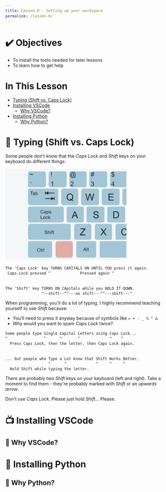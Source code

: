 ```yaml
---
title: Lesson 0 - Setting up your workspace
permalink: /lesson-0/
---
```


# ✔️  Objectives
- To install the tools needed for later lessons
- To learn how to get help

# In This Lesson
- [Typing (Shift vs. Caps Lock)](#-typing-shift-vs-caps-lock)
- [Installing VSCode](#-installing-vscode)
  - [Why VSCode?](#-why-vscode)
- [Installing Python](#-installing-python)
  - [Why Python?](#-why-python)

# 🔼 Typing (Shift vs. Caps Lock)

Some people don't know that the *Caps Lock* and *Shift* keys on your keyboard do different things:

![Keyboard](caps-lock.png)
```
The 'Caps Lock' key TURNS CAPITALS ON UNTIL YOU press it again.
 Caps-Lock pressed ^             Pressed again ^


The 'Shift' key TURNS ON CApitals while you HOLD IT DOWN.
                ^--shift--^^---no shift---^^---shift---^
```

When programming, you'll do a lot of typing.
I highly recommend teaching yourself to use *Shift* because:
- You'll need to press it anyway because of symbols like `= + - _ % ^ &`
- Why would you want to spam *Caps Lock* twice?
```
Some people type Single Capital Letters using Caps Lock...
^                ^      ^       ^             ^    ^
  Press Caps Lock, then the letter, then Caps Lock again.


... but people who Type a Lot know that Shift Works Better.
                   ^      ^             ^     ^     ^
  Hold Shift while typing the letter.
```
There are probably two *Shift* keys on your keyboard (left and right).
Take a moment to find them - they're probably marked with *Shift* or an *upwards arrow*.

Don't use *Caps Lock*. 
Please just hold *Shift*...
Please.

# 📺 Installing VSCode
## 🤔 Why VSCode?
# 🐍 Installing Python
## 🤔 Why Python?
